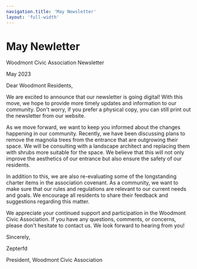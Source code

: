 ```yaml
---
navigation.title: 'May Newsletter'
layout: 'full-width'
---
```


# May Newletter

Woodmont Civic Association Newsletter

May 2023

Dear Woodmont Residents,

We are excited to announce that our newsletter is going digital! With this move, we hope to provide more timely updates and information to our community. Don't worry, if you prefer a physical copy, you can still print out the newsletter from our website.

As we move forward, we want to keep you informed about the changes happening in our community. Recently, we have been discussing plans to remove the magnolia trees from the entrance that are outgrowing their space. We will be consulting with a landscape architect and replacing them with shrubs more suitable for the space. We believe that this will not only improve the aesthetics of our entrance but also ensure the safety of our residents.

In addition to this, we are also re-evaluating some of the longstanding charter items in the association covenant. As a community, we want to make sure that our rules and regulations are relevant to our current needs and goals. We encourage all residents to share their feedback and suggestions regarding this matter.

We appreciate your continued support and participation in the Woodmont Civic Association. If you have any questions, comments, or concerns, please don't hesitate to contact us. We look forward to hearing from you!

Sincerely,

Zepterfd

President, Woodmont Civic Association
